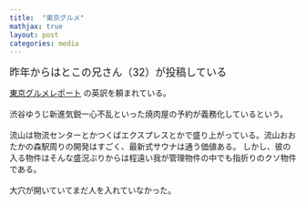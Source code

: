 ```yaml
---
title:  "東京グルメ"
mathjax: true
layout: post
categories: media
---
```

<span style="font-size:large">
  昨年からはとこの兄さん（32）が投稿している
  </span>

  [東京グルメレポート](https://instagram.com/tokyo_gourmet_report?igshid=NTc4MTIwNjQ2YQ==) 
  の英訳を頼まれている。　<br><br>
渋谷ゆうじ新進気鋭一心不乱といった焼肉屋の予約が義務化しているという。<br><br>
流山は物流センターとかつくばエクスプレスとかで盛り上がっている。流山おおたかの森駅周りの開発はすごく、最新式サウナは通う価値ある。
しかし、彼の入る物件はそんな盛況ぶりからは程遠い我が管理物件の中でも指折りのクソ物件である。<br><br>
大穴が開いていてまだ人を入れていなかった。
</span>
